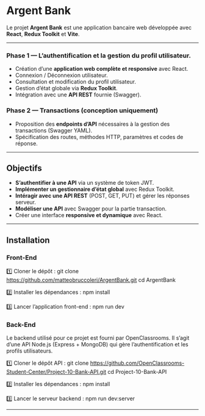 # Argent Bank

Le projet **Argent Bank** est une application bancaire web développée avec **React**, **Redux Toolkit** et **Vite**.  

---

### Phase 1 — L’authentification et la gestion du profil utilisateur.
- Création d’une **application web complète et responsive** avec React.
- Connexion / Déconnexion utilisateur.
- Consultation et modification du profil utilisateur.
- Gestion d’état globale via **Redux Toolkit**.
- Intégration avec une **API REST** fournie (Swagger).

### Phase 2 — Transactions (conception uniquement)
- Proposition des **endpoints d’API** nécessaires à la gestion des transactions (Swagger YAML).
- Spécification des routes, méthodes HTTP, paramètres et codes de réponse.

---

## Objectifs

- **S’authentifier à une API** via un système de token JWT.
- **Implémenter un gestionnaire d’état global** avec Redux Toolkit.
- **Intéragir avec une API REST** (POST, GET, PUT) et gérer les réponses serveur.
- **Modéliser une API** avec Swagger pour la partie transaction.
-  Créer une interface **responsive et dynamique** avec React.

---

## Installation

### Front-End

1️⃣ Cloner le dépôt :
git clone https://github.com/matteobruccoleri/ArgentBank.git
cd ArgentBank

2️⃣ Installer les dépendances :
npm install

3️⃣ Lancer l’application front-end :
npm run dev

### Back-End

Le backend utilisé pour ce projet est fourni par OpenClassrooms.
Il s’agit d’une API Node.js (Express + MongoDB) qui gère l’authentification et les profils utilisateurs.

1️⃣ Cloner le dépôt API :
git clone https://github.com/OpenClassrooms-Student-Center/Project-10-Bank-API.git
cd Project-10-Bank-API

2️⃣ Installer les dépendances :
npm install

3️⃣ Lancer le serveur backend :
npm run dev:server

---
